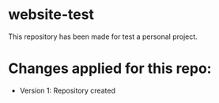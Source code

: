 # website-test
This repository has been made for test a personal project.

# Changes applied for this repo:

* Version 1: Repository created